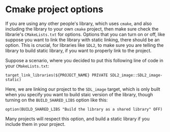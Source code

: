 # Cmake project options

If you are using any other people's library, which uses `cmake`, and also including the library to your own `cmake` project,
then make sure check the librarie's `CMakeLists.txt` for options. Options that you can turn on or off, like suppose you want
to link the library with static linking, there should be an option. This is crucial, for libraries like `SDL2`, to make sure
you are telling the library to build static library, if you want to properly link to the project.

Suppose a scenario, where you decided to put this following line of code in your `CMakeLists.txt`:
```
target_link_libraries(${PROJECT_NAME} PRIVATE SDL2_image::SDL2_image-static)
```
Here, we are linking our project to the `SDL_image` target, which is only built when you specify you want to build staic version
of the library, though turning on the `BUILD_SHARED_LIBS` option like this:
```
option(BUILD_SHARED_LIBS "Build the library as a shared library" OFF)
```
Many projects will respect this option, and build a static library if you include them in your project.
